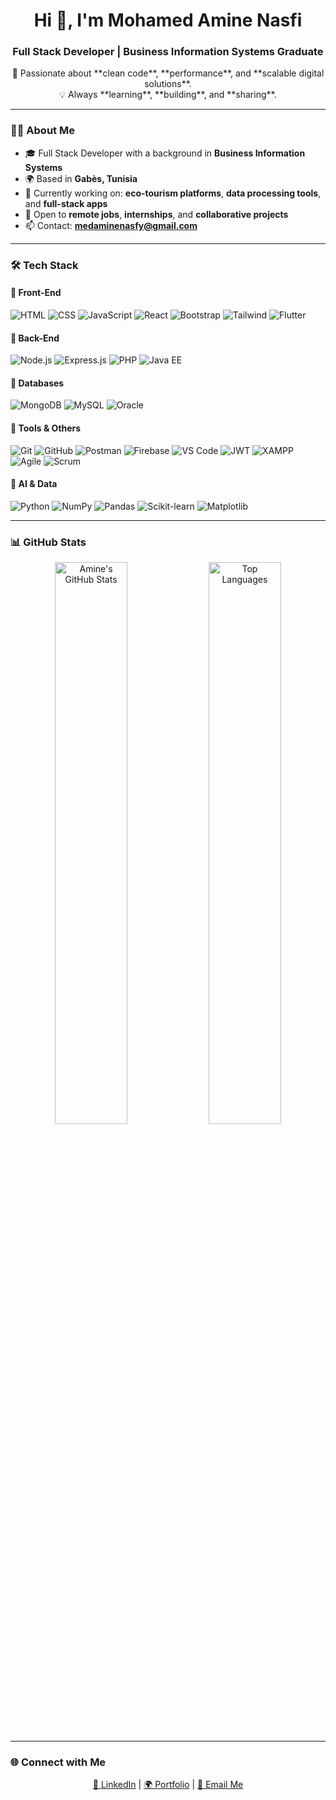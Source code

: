 <h1 align="center">Hi 👋, I'm Mohamed Amine Nasfi</h1>
<h3 align="center">Full Stack Developer | Business Information Systems Graduate</h3>

<p align="center">
🚀 Passionate about **clean code**, **performance**, and **scalable digital solutions**.<br>
💡 Always **learning**, **building**, and **sharing**.
</p>

---

### 🧑‍💻 About Me
- 🎓 Full Stack Developer with a background in **Business Information Systems**
- 🌍 Based in **Gabès, Tunisia**
- 🔭 Currently working on: **eco-tourism platforms**, **data processing tools**, and **full-stack apps**
- 🤝 Open to **remote jobs**, **internships**, and **collaborative projects**
- 📫 Contact: **[medaminenasfy@gmail.com](mailto:medaminenasfy@gmail.com)**

---

### 🛠️ Tech Stack

#### 🔹 Front-End
![HTML](https://img.shields.io/badge/-HTML5-E34F26?logo=html5&logoColor=white)
![CSS](https://img.shields.io/badge/-CSS3-1572B6?logo=css3&logoColor=white)
![JavaScript](https://img.shields.io/badge/-JavaScript-F7DF1E?logo=javascript&logoColor=black)
![React](https://img.shields.io/badge/-React-61DAFB?logo=react&logoColor=black)
![Bootstrap](https://img.shields.io/badge/-Bootstrap-7952B3?logo=bootstrap&logoColor=white)
![Tailwind](https://img.shields.io/badge/-Tailwind_CSS-06B6D4?logo=tailwind-css&logoColor=white)
![Flutter](https://img.shields.io/badge/-Flutter-02569B?logo=flutter&logoColor=white)

#### 🔹 Back-End
![Node.js](https://img.shields.io/badge/-Node.js-339933?logo=node.js&logoColor=white)
![Express.js](https://img.shields.io/badge/-Express.js-000000?logo=express&logoColor=white)
![PHP](https://img.shields.io/badge/-PHP-777BB4?logo=php&logoColor=white)
![Java EE](https://img.shields.io/badge/-Java_EE-007396?logo=java&logoColor=white)

#### 🔹 Databases
![MongoDB](https://img.shields.io/badge/-MongoDB-47A248?logo=mongodb&logoColor=white)
![MySQL](https://img.shields.io/badge/-MySQL-4479A1?logo=mysql&logoColor=white)
![Oracle](https://img.shields.io/badge/-Oracle-F80000?logo=oracle&logoColor=white)

#### 🔹 Tools & Others
![Git](https://img.shields.io/badge/-Git-F05032?logo=git&logoColor=white)
![GitHub](https://img.shields.io/badge/-GitHub-181717?logo=github&logoColor=white)
![Postman](https://img.shields.io/badge/-Postman-FF6C37?logo=postman&logoColor=white)
![Firebase](https://img.shields.io/badge/-Firebase-FFCA28?logo=firebase&logoColor=black)
![VS Code](https://img.shields.io/badge/-VS_Code-007ACC?logo=visual-studio-code&logoColor=white)
![JWT](https://img.shields.io/badge/-JWT-000000?logo=jsonwebtokens&logoColor=white)
![XAMPP](https://img.shields.io/badge/-XAMPP-FB7A24?logo=xampp&logoColor=white)
![Agile](https://img.shields.io/badge/-Agile-02569B?style=flat&logo=agile&logoColor=white)
![Scrum](https://img.shields.io/badge/-Scrum-6DB33F?style=flat&logo=scrumalliance&logoColor=white)

#### 🧠 AI & Data
![Python](https://img.shields.io/badge/-Python-3776AB?logo=python&logoColor=white)
![NumPy](https://img.shields.io/badge/-NumPy-013243?logo=numpy&logoColor=white)
![Pandas](https://img.shields.io/badge/-Pandas-150458?logo=pandas&logoColor=white)
![Scikit-learn](https://img.shields.io/badge/-Scikit--learn-F7931E?logo=scikit-learn&logoColor=white)
![Matplotlib](https://img.shields.io/badge/-Matplotlib-11557C?logo=matplotlib&logoColor=white)

---

### 📊 GitHub Stats
<p align="center">
  <img src="https://github-readme-stats.vercel.app/api?username=medaminenasfi&show_icons=true&theme=tokyonight" alt="Amine's GitHub Stats" width="48%">
  <img src="https://github-readme-stats.vercel.app/api/top-langs/?username=medaminenasfi&layout=compact&theme=tokyonight" alt="Top Languages" width="48%">
</p>

---

### 🌐 Connect with Me
<p align="center">
  <a href="https://www.linkedin.com/in/mohamed-amine-nasfi" target="_blank">🔗 LinkedIn</a> |
  <a href="https://portfolio-5s6c.onrender.com" target="_blank">🌍 Portfolio</a> |
  <a href="mailto:medaminenasfy@gmail.com">📧 Email Me</a>
</p>
